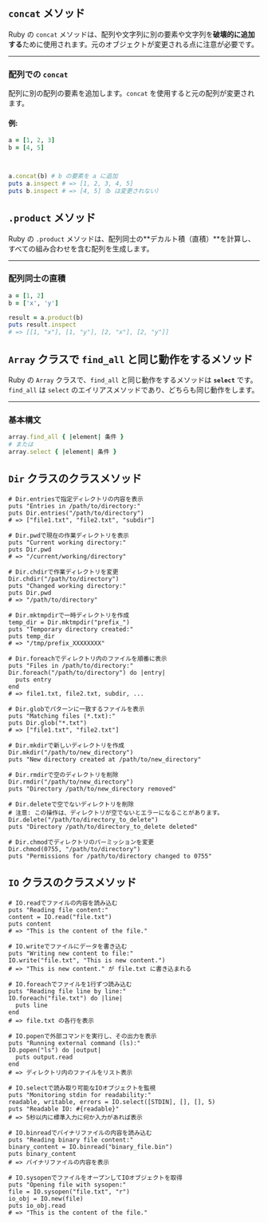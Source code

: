 ## `concat` メソッド

Ruby の `concat` メソッドは、配列や文字列に別の要素や文字列を**破壊的に追加する**ために使用されます。元のオブジェクトが変更される点に注意が必要です。

---

### 配列での `concat`

配列に別の配列の要素を追加します。`concat` を使用すると元の配列が変更されます。

#### 例:
```ruby
a = [1, 2, 3]
b = [4, 5]



a.concat(b) # b の要素を a に追加
puts a.inspect # => [1, 2, 3, 4, 5]
puts b.inspect # => [4, 5]（b は変更されない）
```
## `.product` メソッド

Ruby の `.product` メソッドは、配列同士の**デカルト積（直積）**を計算し、すべての組み合わせを含む配列を生成します。

---

### 配列同士の直積
```ruby
a = [1, 2]
b = ['x', 'y']

result = a.product(b)
puts result.inspect
# => [[1, "x"], [1, "y"], [2, "x"], [2, "y"]]

```

## `Array` クラスで `find_all` と同じ動作をするメソッド

Ruby の `Array` クラスで、`find_all` と同じ動作をするメソッドは **`select`** です。`find_all` は `select` のエイリアスメソッドであり、どちらも同じ動作をします。

---

### 基本構文

```ruby
array.find_all { |element| 条件 }
# または
array.select { |element| 条件 }
```

## `Dir` クラスのクラスメソッド
```
# Dir.entriesで指定ディレクトリの内容を表示
puts "Entries in /path/to/directory:"
puts Dir.entries("/path/to/directory")
# => ["file1.txt", "file2.txt", "subdir"]

# Dir.pwdで現在の作業ディレクトリを表示
puts "Current working directory:"
puts Dir.pwd
# => "/current/working/directory"

# Dir.chdirで作業ディレクトリを変更
Dir.chdir("/path/to/directory")
puts "Changed working directory:"
puts Dir.pwd
# => "/path/to/directory"

# Dir.mktmpdirで一時ディレクトリを作成
temp_dir = Dir.mktmpdir("prefix_")
puts "Temporary directory created:"
puts temp_dir
# => "/tmp/prefix_XXXXXXXX"

# Dir.foreachでディレクトリ内のファイルを順番に表示
puts "Files in /path/to/directory:"
Dir.foreach("/path/to/directory") do |entry|
  puts entry
end
# => file1.txt, file2.txt, subdir, ...

# Dir.globでパターンに一致するファイルを表示
puts "Matching files (*.txt):"
puts Dir.glob("*.txt")
# => ["file1.txt", "file2.txt"]

# Dir.mkdirで新しいディレクトリを作成
Dir.mkdir("/path/to/new_directory")
puts "New directory created at /path/to/new_directory"

# Dir.rmdirで空のディレクトリを削除
Dir.rmdir("/path/to/new_directory")
puts "Directory /path/to/new_directory removed"

# Dir.deleteで空でないディレクトリを削除
# 注意: この操作は、ディレクトリが空でないとエラーになることがあります。
Dir.delete("/path/to/directory_to_delete")
puts "Directory /path/to/directory_to_delete deleted"

# Dir.chmodでディレクトリのパーミッションを変更
Dir.chmod(0755, "/path/to/directory")
puts "Permissions for /path/to/directory changed to 0755"
```
## `IO` クラスのクラスメソッド
```
# IO.readでファイルの内容を読み込む
puts "Reading file content:"
content = IO.read("file.txt")
puts content
# => "This is the content of the file."

# IO.writeでファイルにデータを書き込む
puts "Writing new content to file:"
IO.write("file.txt", "This is new content.")
# => "This is new content." が file.txt に書き込まれる

# IO.foreachでファイルを1行ずつ読み込む
puts "Reading file line by line:"
IO.foreach("file.txt") do |line|
  puts line
end
# => file.txt の各行を表示

# IO.popenで外部コマンドを実行し、その出力を表示
puts "Running external command (ls):"
IO.popen("ls") do |output|
  puts output.read
end
# => ディレクトリ内のファイルをリスト表示

# IO.selectで読み取り可能なIOオブジェクトを監視
puts "Monitoring stdin for readability:"
readable, writable, errors = IO.select([STDIN], [], [], 5)
puts "Readable IO: #{readable}"
# => 5秒以内に標準入力に何か入力があれば表示

# IO.binreadでバイナリファイルの内容を読み込む
puts "Reading binary file content:"
binary_content = IO.binread("binary_file.bin")
puts binary_content
# => バイナリファイルの内容を表示

# IO.sysopenでファイルをオープンしてIOオブジェクトを取得
puts "Opening file with sysopen:"
file = IO.sysopen("file.txt", "r")
io_obj = IO.new(file)
puts io_obj.read
# => "This is the content of the file."
```

